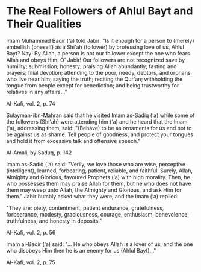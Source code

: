 The Real Followers of Ahlul Bayt and Their Qualities
====================================================

Imam Muhammad Baqir (‘a) told Jabir: "Is it enough for a person to
(merely) embellish (oneself) as a Shi'ah (follower) by professing love
of us, Ahlul Bayt? Nay! By Allah, a person is not our follower except
the one who fears Allah and obeys Him. O' Jabir! Our followers are not
recognized save by humility; submission; honesty; praising Allah
abundantly; fasting and prayers; filial devotion; attending to the poor,
needy, debtors, and orphans who live near him; saying the truth;
reciting the Qur'an; withholding the tongue from people except for
benediction; and being trustworthy for relatives in any affairs..."

Al-Kafi, vol. 2, p. 74

Sulayman-ibn-Mahran said that he visited Imam as-Sadiq (‘a) while some
of the followers (Shi'ah) were attending him (‘a) and he heard that the
Imam (‘a), addressing them, said: "(Behave) to be as ornaments for us
and not to be against us as shame. Tell people of goodness, and protect
your tongues and hold it from excessive talk and offensive speech."

Al-Amali, by Saduq, p. 142

Imam as-Sadiq (‘a) said: "Verily, we love those who are wise, perceptive
(intelligent), learned, forbearing, patient, reliable, and faithful.
Surely, Allah, Almighty and Glorious, favoured Prophets (‘a) with high
morality. Then, he who possesses them may praise Allah for them, but he
who does not have them may weep unto Allah, the Almighty and Glorious,
and ask Him for them." Jabir humbly asked what they were, and the Imam
(‘a) replied:

"They are: piety, contentment, patient endurance, gratefulness,
forbearance, modesty, graciousness, courage, enthusiasm, benevolence,
truthfulness, and honesty in deposits."

Al-Kafi, vol. 2, p. 56

Imam al-Baqir (‘a) said: "... He who obeys Allah is a lover of us, and
the one who disobeys Him then he is an enemy for us (Ahlul Bayt)..."

Al-Kafi, vol. 2, p. 75


